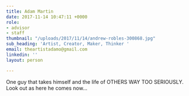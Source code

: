 ```yaml
---
title: Adam Martin
date: 2017-11-14 10:47:11 +0000
role:
- advisor
- staff
thumbnail: "/uploads/2017/11/14/andrew-robles-300868.jpg"
sub_heading: 'Artist, Creator, Maker, Thinker '
email: theartistadamo@gmail.com
linkedin: ''
layout: person

---
```

One guy that takes himself and the life of OTHERS WAY TOO SERIOUSLY. Look out as here he comes now...